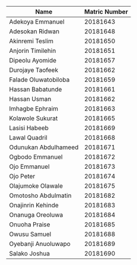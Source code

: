 | Name                  | Matric Number |
|-----------------------|---------------|
| Adekoya Emmanuel      | 20181643      |
| Adesokan Ridwan       | 20181648      |
| Akinremi Teslim       | 20181650      |
| Anjorin Timilehin     | 20181651      |
| Dipeolu Ayomide       | 20181657      |
| Durojaye Taofeek      | 20181662      |
| Falade Oluwatobiloba  | 20181659      |
| Hassan Babatunde      | 20181661      |
| Hassan Usman          | 20181662      |
| Imhagbe Ephraim       | 20181663      |
| Kolawole Sukurat      | 20181665      |
| Lasisi Habeeb         | 20181669      |
| Lawal Quadril         | 20181668      |
| Odunukan Abdulhameed  | 20181671      |
| Ogbodo Emmanuel       | 20181672      |
| Ojo Emmanuel          | 20181673      |
| Ojo Peter             | 20181674      |
| Olajumoke Olawale     | 20181675      |
| Omotosho Abdulmatin   | 20181682      |
| Onajinrin Kehinde     | 20181683      |
| Onanuga Oreoluwa      | 20181684      |
| Onuoha Praise         | 20181685      |
| Owusu Samuel          | 20181688      |
| Oyebanji Anuoluwapo   | 20181689      |
| Salako Joshua         | 20181690      |
